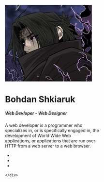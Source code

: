 <!DOCTYPE html>
<html>
    <head>
        <meta charset="utf-8">
        <script src="https://use.fontawesome.com/d1341f9b7a.js"></script>
        <link rel="stylesheet" href="style.css">
        <title>Personal WebSite</title>
        <link href="https://fonts.googleapis.com/css2?family=Montserrat:wght@400;600&display=swap" rel="stylesheet">
        <link rel="stylesheet" href="assets/css/style.css">
    </head>
<body>
    <div class="box">
        <img src="img/ava.png" alt="" class="box-img">
        <h1>Bohdan Shkiaruk</h1>
        <h5>Web Devloper - Web Designer</h5>
        <p>
            A web developer is a programmer who <br> specializes in, or
            is specifically engaged in, the <br> development of World Wide Web <br>
            applications, or applications that are run over <br> HTTP from a
            web server to a web browser.
        </p>
        <ul>
            <li><a href="#"><i class="fa fa-facebook-square" ariahidden="true"></i></a></li>
            <li><a href="#"><i class="fa fa-twitter-square" ariahidden="true"></i></a></li>
            <li><a href="#"><i class="fa fa-google-plus-square" aria-hidden="true"></i></a></li>
        </ul>
        </div>
</body>
</html>


    </div>    

</body>


